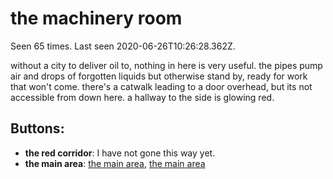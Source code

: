 # the machinery room

Seen 65 times. Last seen 2020-06-26T10:26:28.362Z.

without a city to deliver oil to, nothing in here is very useful. the pipes pump air and drops of forgotten liquids but otherwise stand by, ready for work that won't come. there's a catwalk leading to a door overhead, but its not accessible from down here. a hallway to the side is glowing red.

## Buttons:

- **the red corridor**: I have not gone this way yet.
- **the main area**: [the main area](the-main-area-Nfn7g21.md), [the main area](the-main-area-Nat5qsg.md)